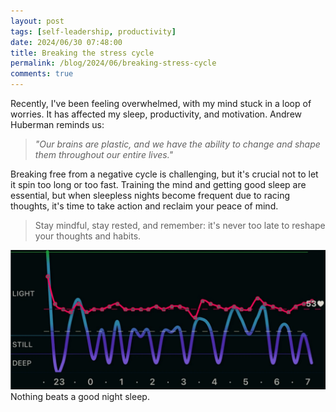 ```yaml
---
layout: post
tags: [self-leadership, productivity]
date: 2024/06/30 07:48:00
title: Breaking the stress cycle
permalink: /blog/2024/06/breaking-stress-cycle
comments: true
---
```


Recently, I've been feeling overwhelmed, with my mind stuck in a loop of worries. It has affected my sleep, productivity, and motivation. Andrew Huberman reminds us:
> *"Our brains are plastic, and we have the ability to change and shape them throughout our entire lives."*

Breaking free from a negative cycle is challenging, but it's crucial not to let it spin too long or too fast. Training the mind and getting good sleep are essential, but when sleepless nights become frequent due to racing thoughts, it's time to take action and reclaim your peace of mind.

> Stay mindful, stay rested, and remember: it's never too late to reshape your thoughts and habits.

![A good night sleep](/images/good-night-sleep.webp)
Nothing beats a good night sleep.
